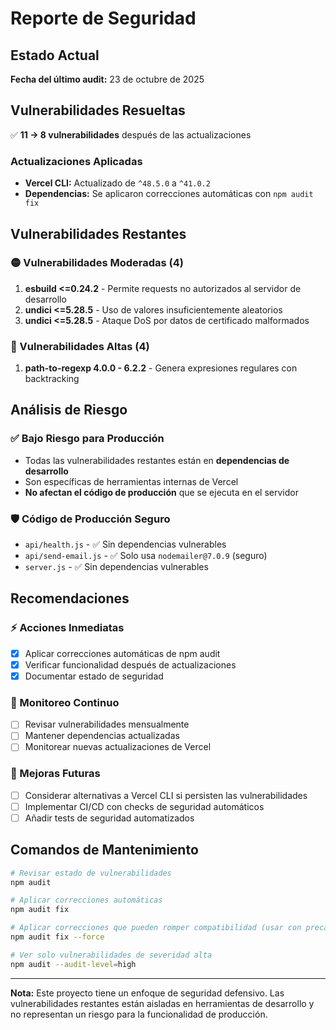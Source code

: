 # Reporte de Seguridad

## Estado Actual
**Fecha del último audit:** 23 de octubre de 2025

## Vulnerabilidades Resueltas
✅ **11 → 8 vulnerabilidades** después de las actualizaciones

### Actualizaciones Aplicadas
- **Vercel CLI:** Actualizado de `^48.5.0` a `^41.0.2`
- **Dependencias:** Se aplicaron correcciones automáticas con `npm audit fix`

## Vulnerabilidades Restantes

### 🟡 Vulnerabilidades Moderadas (4)
1. **esbuild <=0.24.2** - Permite requests no autorizados al servidor de desarrollo
2. **undici <=5.28.5** - Uso de valores insuficientemente aleatorios
3. **undici <=5.28.5** - Ataque DoS por datos de certificado malformados

### 🔴 Vulnerabilidades Altas (4)
1. **path-to-regexp 4.0.0 - 6.2.2** - Genera expresiones regulares con backtracking

## Análisis de Riesgo

### ✅ Bajo Riesgo para Producción
- Todas las vulnerabilidades restantes están en **dependencias de desarrollo**
- Son específicas de herramientas internas de Vercel
- **No afectan el código de producción** que se ejecuta en el servidor

### 🛡️ Código de Producción Seguro
- `api/health.js` - ✅ Sin dependencias vulnerables
- `api/send-email.js` - ✅ Solo usa `nodemailer@7.0.9` (seguro)
- `server.js` - ✅ Sin dependencias vulnerables

## Recomendaciones

### ⚡ Acciones Inmediatas
- [x] Aplicar correcciones automáticas de npm audit
- [x] Verificar funcionalidad después de actualizaciones
- [x] Documentar estado de seguridad

### 🔄 Monitoreo Continuo
- [ ] Revisar vulnerabilidades mensualmente
- [ ] Mantener dependencias actualizadas
- [ ] Monitorear nuevas actualizaciones de Vercel

### 🚀 Mejoras Futuras
- [ ] Considerar alternativas a Vercel CLI si persisten las vulnerabilidades
- [ ] Implementar CI/CD con checks de seguridad automáticos
- [ ] Añadir tests de seguridad automatizados

## Comandos de Mantenimiento

```bash
# Revisar estado de vulnerabilidades
npm audit

# Aplicar correcciones automáticas
npm audit fix

# Aplicar correcciones que pueden romper compatibilidad (usar con precaución)
npm audit fix --force

# Ver solo vulnerabilidades de severidad alta
npm audit --audit-level=high
```

---
**Nota:** Este proyecto tiene un enfoque de seguridad defensivo. Las vulnerabilidades restantes están aisladas en herramientas de desarrollo y no representan un riesgo para la funcionalidad de producción.